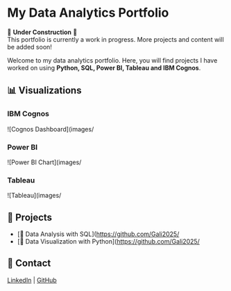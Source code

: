 # My Data Analytics Portfolio  

🚧 **Under Construction** 🚧  
This portfolio is currently a work in progress. More projects and content will be added soon!  

Welcome to my data analytics portfolio. Here, you will find projects I have worked on using **Python, SQL, Power BI, Tableau and IBM Cognos**.  

## 📊 Visualizations  
### IBM Cognos  
![Cognos Dashboard](images/  

### Power BI  
![Power BI Chart](images/  

### Tableau  
![Tableau](images/  

## 📂 Projects  
- [📌 Data Analysis with SQL](https://github.com/Gali2025/
- [📌 Data Visualization with Python](https://github.com/Gali2025/


## 🔗 Contact  
[LinkedIn](https://www.linkedin.com/in/magali-072147354/) | [GitHub](https://github.com/Gali2025)


